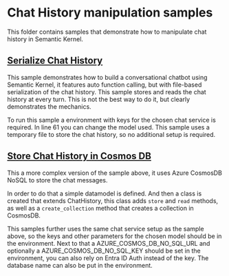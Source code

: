# Chat History manipulation samples

This folder contains samples that demonstrate how to manipulate chat history in Semantic Kernel.

## [Serialize Chat History](serialize_chat_history.py)

This sample demonstrates how to build a conversational chatbot using Semantic Kernel, it features auto function calling, but with file-based serialization of the chat history. This sample stores and reads the chat history at every turn. This is not the best way to do it, but clearly demonstrates the mechanics.

To run this sample a environment with keys for the chosen chat service is required. In line 61 you can change the model used. This sample uses a temporary file to store the chat history, so no additional setup is required.

## [Store Chat History in Cosmos DB](store_chat_history_in_cosmos_db.py)

This a more complex version of the sample above, it uses Azure CosmosDB NoSQL to store the chat messages.

In order to do that a simple datamodel is defined. And then a class is created that extends ChatHistory, this class adds `store` and `read` methods, as well as a `create_collection` method that creates a collection in CosmosDB.

This samples further uses the same chat service setup as the sample above, so the keys and other parameters for the chosen model should be in the environment. Next to that a AZURE_COSMOS_DB_NO_SQL_URL and optionally a AZURE_COSMOS_DB_NO_SQL_KEY should be set in the environment, you can also rely on Entra ID Auth instead of the key. The database name can also be put in the environment.
